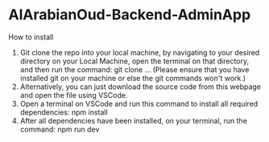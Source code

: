 # AlArabianOud-Backend-AdminApp

How to install
1. Git clone the repo into your local machine, by navigating to your desired directory on your Local Machine, open the terminal on that directory, and then run the command: git clone ...
(Please ensure that you have installed git on your machine or else the git commands won't work.)
2. Alternatively, you can just download the source code from this webpage and open the file using VSCode.
3. Open a terminal on VSCode and run this command to install all required dependencies: npm install
4. After all dependencies have been installed, on your terminal, run the command: npm run dev
